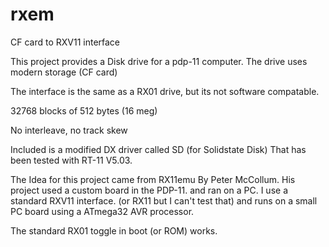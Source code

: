# rxem
CF card to RXV11 interface

This project provides a Disk drive for a pdp-11 computer. The drive uses modern storage (CF card)

The interface is the same as a RX01 drive, but its not software compatable. 

32768 blocks of 512 bytes (16 meg)

No interleave, no track skew

Included is a modified DX driver called SD (for Solidstate Disk) That has been tested with RT-11 V5.03.

The Idea for this project came from RX11emu By Peter McCollum. His project used a custom board in the PDP-11.
and ran on a PC.
I use a standard RXV11 interface. (or RX11 but I can't test that) and runs on a small PC board using a ATmega32 AVR processor.

The standard RX01 toggle in boot (or ROM) works.
